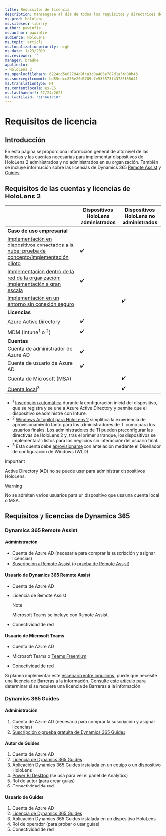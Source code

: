 ```yaml
---
title: Requisitos de licencia
description: Manténgase al día de todos los requisitos y directrices de licencia que necesita para la administración de dispositivos móviles, HoloLens y Asistencia remota.
ms.prod: hololens
ms.sitesec: library
author: pawinfie
ms.author: pawinfie
audience: HoloLens
ms.topic: article
ms.localizationpriority: high
ms.date: 1/23/2020
ms.reviewer: ''
manager: bradke
appliesto:
- HoloLens 2
ms.openlocfilehash: 6224cd5e07794d9fca3c0a406e787d1a3fd88b43
ms.sourcegitcommit: bd55edcc855e20d6709c7e535573f43785155d41
ms.translationtype: HT
ms.contentlocale: es-ES
ms.lasthandoff: 07/24/2021
ms.locfileid: "114661719"
---
```

# <a name="license-requirements"></a>Requisitos de licencia

## <a name="overview"></a>Introducción
En esta página se proporciona información general de alto nivel de las licencias y las cuentas necesarias para implementar dispositivos de HoloLens 2 administrados y no administrados en su organización. También se incluye información sobre las licencias de Dynamics 365 [Remote Assist](#dynamics-365-remote-assist) y [Guides](#dynamics-365-guides).

## <a name="hololens-2-license-and-account-requirements"></a>Requisitos de las cuentas y licencias de HoloLens 2

 
|       &nbsp;      | Dispositivos HoloLens administrados | Dispositivos HoloLens no administrados |
|-------------------|-----------------|---------------------|
| **Caso de uso empresarial** | | |
| [Implementación en dispositivos conectados a la nube: prueba de concepto/implementación piloto](hololens-requirements.md#scenario-a-deploy-to-cloud-connected-devices)  | ✔️| |
| [Implementación dentro de la red de la organización: implementación a gran escala](hololens-requirements.md#scenario-b-deploy-inside-your-organizations-network) | ✔️| |
| [Implementación en un entorno sin conexión seguro](hololens-requirements.md#scenario-c-deploy-in-secure-offline-environment) | | ✔️ |
| **Licencias** | | |
| Azure Active Directory | ✔️ | |
| MDM (Intune<sup>1</sup> o <sup>2</sup>) | ✔️  | |
| **Cuentas** |  | |
| Cuenta de administrador de Azure AD | ✔️ |  |
| Cuenta de usuario de Azure AD | ✔️ | |
| [Cuenta de Microsoft (MSA)](/windows/security/identity-protection/access-control/microsoft-accounts)| | ✔️ |
| [Cuenta local](/windows/security/identity-protection/access-control/local-accounts)<sup>3</sup> | | ✔️ |
- <sup>1</sup> [Inscripción automática](/mem/intune/enrollment/windows-enroll#enable-windows-10-automatic-enrollment) durante la configuración inicial del dispositivo, que se registra y se une a Azure Active Directory y permite que el dispositivo se administre con Intune.
- <sup>2</sup> [Windows Autopilot para HoloLens 2](hololens2-autopilot.md) simplifica la experiencia de aprovisionamiento tanto para los administradores de TI como para los usuarios finales. Los administradores de TI pueden preconfigurar las directivas de HoloLens 2 y, tras el primer arranque, los dispositivos se implementarán listos para los negocios sin interacción del usuario final.
- <sup>3</sup> Esta cuenta debe [aprovisionarse](hololens-provisioning.md#provisioning-package-hololens-wizard) con antelación mediante el Diseñador de configuración de Windows (WCD).

> [!IMPORTANT]
> Active Directory (AD) no se puede usar para administrar dispositivos HoloLens.
 
> [!WARNING]
> No se admiten varios usuarios para un dispositivo que usa una cuenta local o MSA.

## <a name="dynamics-365-licensing-and-requirements"></a>Requisitos y licencias de Dynamics 365

### <a name="dynamics-365-remote-assist"></a>Dynamics 365 Remote Assist 

#### <a name="admin"></a>Administración

- Cuenta de Azure AD (necesaria para comprar la suscripción y asignar licencias)
- [Suscripción a Remote Assist](/dynamics365/mixed-reality/remote-assist/buy-and-deploy-remote-assist) (o [prueba de Remote Assist](/dynamics365/mixed-reality/remote-assist/try-remote-assist))
    
#### <a name="dynamics-365-remote-assist-user"></a>Usuario de Dynamics 365 Remote Assist

- Cuenta de Azure AD

- Licencia de Remote Assist 

  > [!NOTE]
  > Microsoft Teams se incluye con Remote Assist.

- Conectividad de red

#### <a name="microsoft-teams-user"></a>Usuario de Microsoft Teams

- Cuenta de Azure AD

- Microsoft Teams o [Teams Freemium](https://products.office.com/microsoft-teams/free)

- Conectividad de red

Si planea implementar este [escenario entre inquilinos](/dynamics365/mixed-reality/remote-assist/cross-tenant-overview#scenario-2-leasing-services-to-other-tenants), puede que necesite una licencia de Barreras a la información. Consulte [este artículo](/dynamics365/mixed-reality/remote-assist/cross-tenant-licensing-implementation#step-1-determine-if-information-barriers-are-necessary) para determinar si se requiere una licencia de Barreras a la información.

### <a name="dynamics-365-guides"></a>Dynamics 365 Guides 

#### <a name="admin"></a>Administración

1. Cuenta de Azure AD (necesaria para comprar la suscripción y asignar licencias)
2. [Suscripción o prueba gratuita de Dynamics 365 Guides](/dynamics365/mixed-reality/guides/setup-step-one)

#### <a name="guides-author"></a>Autor de Guides

1. Cuenta de Azure AD
1. [Licencia de Dynamics 365 Guides](/dynamics365/mixed-reality/guides/requirements)
1. Aplicación Dynamics 365 Guides instalada en un equipo o un dispositivo HoloLens
1. [Power BI Desktop](https://powerbi.microsoft.com/desktop/) (se usa para ver el panel de Analytics)
1. Rol de autor (para crear guías)
1. Conectividad de red

#### <a name="guides-user"></a>Usuario de Guides

1. Cuenta de Azure AD
1. [Licencia de Dynamics 365 Guides](/dynamics365/mixed-reality/guides/requirements)
1. Aplicación Dynamics 365 Guides instalada en un dispositivo HoloLens
1. Rol de operador (para probar o usar guías)
1. Conectividad de red
